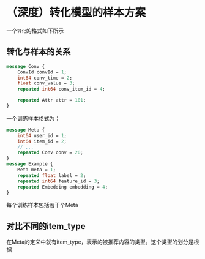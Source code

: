 # （深度）转化模型的样本方案

一个`转化`的格式如下所示

## 转化与样本的关系
```protobuf
message Conv {
    ConvId convId = 1;
    int64 conv_time = 2;
    float conv_value = 3;
    repeated int64 conv_item_id = 4;

    repeated Attr attr = 101;
}
```

一个训练样本格式为：

```protobuf
message Meta {
    int64 user_id = 1;
    int64 item_id = 2;
    // ...
    repeated Conv conv = 20;
}
message Example {
    Meta meta = 1;
    repeated float label = 2;
    repeated int64 feature_id = 3;
    repeated Embedding embedding = 4;
}
```

每个训练样本包括若干个Meta

## 对比不同的item_type

在Meta的定义中就有item_type，表示的被推荐内容的类型。这个类型的划分是根据
